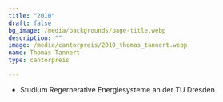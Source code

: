 ```yaml
---
title: "2010"
draft: false
bg_image: /media/backgrounds/page-title.webp
description: ""
image: /media/cantorpreis/2010_thomas_tannert.webp
name: Thomas Tannert
type: cantorpreis

---
```

- Studium Regernerative Energiesysteme an der TU Dresden
